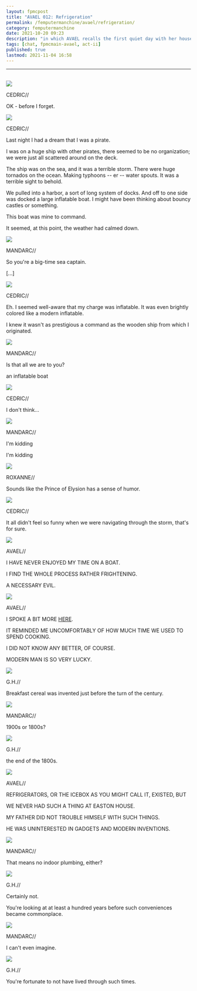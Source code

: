 ```yaml
---
layout: fpmcpost
title: "AVAEL 012: Refrigeration"
permalink: /femputermanchine/avael/refrigeration/
category: femputermanchine
date: 2021-10-20 09:23
description: "in which AVAEL recalls the first quiet day with her houseguest"
tags: [chat, fpmcmain-avael, act-ii]
published: true
lastmod: 2021-11-04 16:58
---
```

[//]: # ( 10/20/21  -added)
[//]: # ( 11/04/21  -title added)

*****
<br/>

<div class="chat-box">
<img src="{{ site.url }}/assets/tb/cedric1.jpg" class="chat-portrait" />
<p class="ppl-sez">CEDRIC//</p>
<p class="ppl-sez">OK - before I forget.</p>
</div>

<div class="chat-box">
<img src="{{ site.url }}/assets/tb/cedric1.jpg" class="chat-portrait" />
<p class="ppl-sez">CEDRIC//</p>
<p class="ppl-sez">Last night I had a dream that I was a pirate.</p>
<p class="ppl-sez">I was on a huge ship with other pirates, there seemed to be no organization; we were just all scattered around on the deck.</p>
<p class="ppl-sez">The ship was on the sea, and it was a terrible storm. There were huge tornados on the ocean. Making typhoons -- er -- water spouts. It was a terrible sight to behold.</p>
<p class="ppl-sez">We pulled into a harbor, a sort of long system of docks. And off to one side was docked a large inflatable boat. I might have been thinking about bouncy castles or something.</p>
<p class="ppl-sez">This boat was mine to command.</p>
<p class="ppl-sez">It seemed, at this point, the weather had calmed down.</p>
</div>

<div class="chat-box">
<img src="{{ site.url }}/assets/tb/mandarc-happytb.jpg" class="chat-portrait" />
<p class="ppl-sez">MANDARC//</p>
<p class="ppl-sez">So you're a big-time sea captain.</p>
<p class="ppl-sez">[...]</p>
</div>

<div class="chat-box">
<img src="{{ site.url }}/assets/tb/cedric1.jpg" class="chat-portrait" />
<p class="ppl-sez">CEDRIC//</p>
<p class="ppl-sez">Eh. I seemed well-aware that my charge was inflatable. It was even brightly colored like a modern inflatable.</p>
<p class="ppl-sez">I knew it wasn't as prestigious a command as the wooden ship from which I originated.</p>
</div>

<div class="chat-box">
<img src="{{ site.url }}/assets/tb/mandarc-happytb.jpg" class="chat-portrait" />
<p class="ppl-sez">MANDARC//</p>
<p class="ppl-sez">Is that all we are to you?</p>
<p class="ppl-sez">an inflatable boat</p>
</div>

<div class="chat-box">
<img src="{{ site.url }}/assets/tb/cedric1.jpg" class="chat-portrait" />
<p class="ppl-sez">CEDRIC//</p>
<p class="ppl-sez">I don't think...</p>
</div>

<div class="chat-box">
<img src="{{ site.url }}/assets/tb/mandarc-happytb.jpg" class="chat-portrait" />
<p class="ppl-sez">MANDARC//</p>
<p class="ppl-sez">I'm kidding</p>
<p class="ppl-sez">I'm kidding</p>
</div>

<div class="chat-box">
<img src="{{ site.url }}/assets/tb/roxanne-tb.jpg" class="chat-portrait" />
<p class="ppl-sez">ROXANNE//</p>
<p class="ppl-sez">Sounds like the Prince of Elysion has a sense of humor.</p>
</div>

<div class="chat-box">
<img src="{{ site.url }}/assets/tb/cedric1.jpg" class="chat-portrait" />
<p class="ppl-sez">CEDRIC//</p>
<p class="ppl-sez">It all didn't feel so funny when we were navigating through the storm, that's for sure.</p>
</div>

<div class="chat-box">
<img src="{{ site.url }}/assets/tb/avael-tb.jpg" class="chat-portrait" />
<p class="ppl-sez">AVAEL//</p>
<p class="ppl-sez">I HAVE NEVER ENJOYED MY TIME ON A BOAT.</p>
<p class="ppl-sez">I FIND THE WHOLE PROCESS RATHER FRIGHTENING.</p>
<p class="ppl-sez">A NECESSARY EVIL.</p>
</div>

<div class="chat-box">
<img src="{{ site.url }}/assets/tb/avael-tb.jpg" class="chat-portrait" />
<p class="ppl-sez">AVAEL//</p>
<p class="ppl-sez">I SPOKE A BIT MORE <a href="{{ '/femputermanchine/avaelleeaston-2' | prepend: site.url }}">HERE</a>.</p>
<p class="ppl-sez">IT REMINDED ME UNCOMFORTABLY OF HOW MUCH TIME WE USED TO SPEND COOKING.</p>
<p class="ppl-sez">I DID NOT KNOW ANY BETTER, OF COURSE.</p>
<p class="ppl-sez">MODERN MAN IS SO VERY LUCKY.</p>
</div>

<div class="chat-box">
<img src="{{ site.url }}/assets/tb/georgehenry.jpg" class="chat-portrait" />
<p class="ppl-sez">G.H.//</p>
<p class="ppl-sez">Breakfast cereal was invented just before the turn of the century.</p>
</div>

<div class="chat-box">
<img src="{{ site.url }}/assets/tb/mandarc-happytb.jpg" class="chat-portrait" />
<p class="ppl-sez">MANDARC//</p>
<p class="ppl-sez">1900s or 1800s?</p>
</div>

<div class="chat-box">
<img src="{{ site.url }}/assets/tb/georgehenry.jpg" class="chat-portrait" />
<p class="ppl-sez">G.H.//</p>
<p class="ppl-sez">the end of the 1800s.</p>
</div>

<div class="chat-box">
<img src="{{ site.url }}/assets/tb/avael-tb.jpg" class="chat-portrait" />
<p class="ppl-sez">AVAEL//</p>
<p class="ppl-sez">REFRIGERATORS, OR THE ICEBOX AS YOU MIGHT CALL IT, EXISTED, BUT</p>
<p class="ppl-sez">WE NEVER HAD SUCH A THING AT EASTON HOUSE.</p>
<p class="ppl-sez">MY FATHER DID NOT TROUBLE HIMSELF WITH SUCH THINGS.</p>
<p class="ppl-sez">HE WAS UNINTERESTED IN GADGETS AND MODERN INVENTIONS.</p>
</div>

<div class="chat-box">
<img src="{{ site.url }}/assets/tb/mandarc-happytb.jpg" class="chat-portrait" />
<p class="ppl-sez">MANDARC//</p>
<p class="ppl-sez">That means no indoor plumbing, either?</p>
</div>

<div class="chat-box">
<img src="{{ site.url }}/assets/tb/georgehenry.jpg" class="chat-portrait" />
<p class="ppl-sez">G.H.//</p>
<p class="ppl-sez">Certainly not.</p>
<p class="ppl-sez">You're looking at at least a hundred years before such conveniences became commonplace.</p>
</div>

<div class="chat-box">
<img src="{{ site.url }}/assets/tb/mandarc-happytb.jpg" class="chat-portrait" />
<p class="ppl-sez">MANDARC//</p>
<p class="ppl-sez">I can't even imagine.</p>
</div>

<div class="chat-box">
<img src="{{ site.url }}/assets/tb/georgehenry.jpg" class="chat-portrait" />
<p class="ppl-sez">G.H.//</p>
<p class="ppl-sez">You're fortunate to not have lived through such times.</p>
</div>


